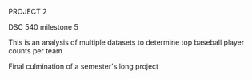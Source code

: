 PROJECT 2


DSC 540 milestone 5


This is an analysis of multiple datasets to determine top baseball player counts per team



Final culmination of a semester's long project
